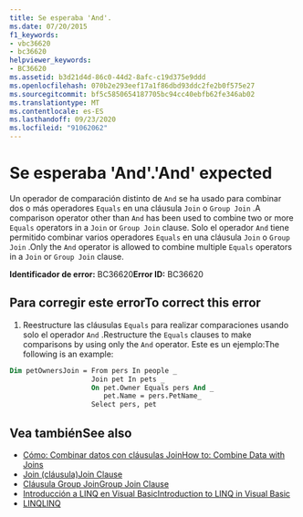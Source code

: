 ```yaml
---
title: Se esperaba 'And'.
ms.date: 07/20/2015
f1_keywords:
- vbc36620
- bc36620
helpviewer_keywords:
- BC36620
ms.assetid: b3d21d4d-86c0-44d2-8afc-c19d375e9ddd
ms.openlocfilehash: 070b2e293eef17a1f86dbd93ddc2fe2b0f575e27
ms.sourcegitcommit: bf5c5850654187705bc94cc40ebfb62fe346ab02
ms.translationtype: MT
ms.contentlocale: es-ES
ms.lasthandoff: 09/23/2020
ms.locfileid: "91062062"
---
```

# <a name="and-expected"></a><span data-ttu-id="5d930-102">Se esperaba 'And'.</span><span class="sxs-lookup"><span data-stu-id="5d930-102">'And' expected</span></span>

<span data-ttu-id="5d930-103">Un operador de comparación distinto de `And` se ha usado para combinar dos o más operadores `Equals` en una cláusula `Join` o `Group Join` .</span><span class="sxs-lookup"><span data-stu-id="5d930-103">A comparison operator other than `And` has been used to combine two or more `Equals` operators in a `Join` or `Group Join` clause.</span></span> <span data-ttu-id="5d930-104">Solo el operador `And` tiene permitido combinar varios operadores `Equals` en una cláusula `Join` o `Group Join` .</span><span class="sxs-lookup"><span data-stu-id="5d930-104">Only the `And` operator is allowed to combine multiple `Equals` operators in a `Join` or `Group Join` clause.</span></span>  
  
 <span data-ttu-id="5d930-105">**Identificador de error:** BC36620</span><span class="sxs-lookup"><span data-stu-id="5d930-105">**Error ID:** BC36620</span></span>  
  
## <a name="to-correct-this-error"></a><span data-ttu-id="5d930-106">Para corregir este error</span><span class="sxs-lookup"><span data-stu-id="5d930-106">To correct this error</span></span>  
  
1. <span data-ttu-id="5d930-107">Reestructure las cláusulas `Equals` para realizar comparaciones usando solo el operador `And` .</span><span class="sxs-lookup"><span data-stu-id="5d930-107">Restructure the `Equals` clauses to make comparisons by using only the `And` operator.</span></span> <span data-ttu-id="5d930-108">Este es un ejemplo:</span><span class="sxs-lookup"><span data-stu-id="5d930-108">The following is an example:</span></span>  
  
```vb  
Dim petOwnersJoin = From pers In people _  
                    Join pet In pets _  
                    On pet.Owner Equals pers And _  
                       pet.Name = pers.PetName_  
                    Select pers, pet  
```  
  
## <a name="see-also"></a><span data-ttu-id="5d930-109">Vea también</span><span class="sxs-lookup"><span data-stu-id="5d930-109">See also</span></span>

- [<span data-ttu-id="5d930-110">Cómo: Combinar datos con cláusulas Join</span><span class="sxs-lookup"><span data-stu-id="5d930-110">How to: Combine Data with Joins</span></span>](../programming-guide/language-features/linq/how-to-combine-data-with-linq-by-using-joins.md)
- [<span data-ttu-id="5d930-111">Join (cláusula)</span><span class="sxs-lookup"><span data-stu-id="5d930-111">Join Clause</span></span>](../language-reference/queries/join-clause.md)
- [<span data-ttu-id="5d930-112">Cláusula Group Join</span><span class="sxs-lookup"><span data-stu-id="5d930-112">Group Join Clause</span></span>](../language-reference/queries/group-join-clause.md)
- [<span data-ttu-id="5d930-113">Introducción a LINQ en Visual Basic</span><span class="sxs-lookup"><span data-stu-id="5d930-113">Introduction to LINQ in Visual Basic</span></span>](../programming-guide/language-features/linq/introduction-to-linq.md)
- [<span data-ttu-id="5d930-114">LINQ</span><span class="sxs-lookup"><span data-stu-id="5d930-114">LINQ</span></span>](../programming-guide/language-features/linq/index.md)
